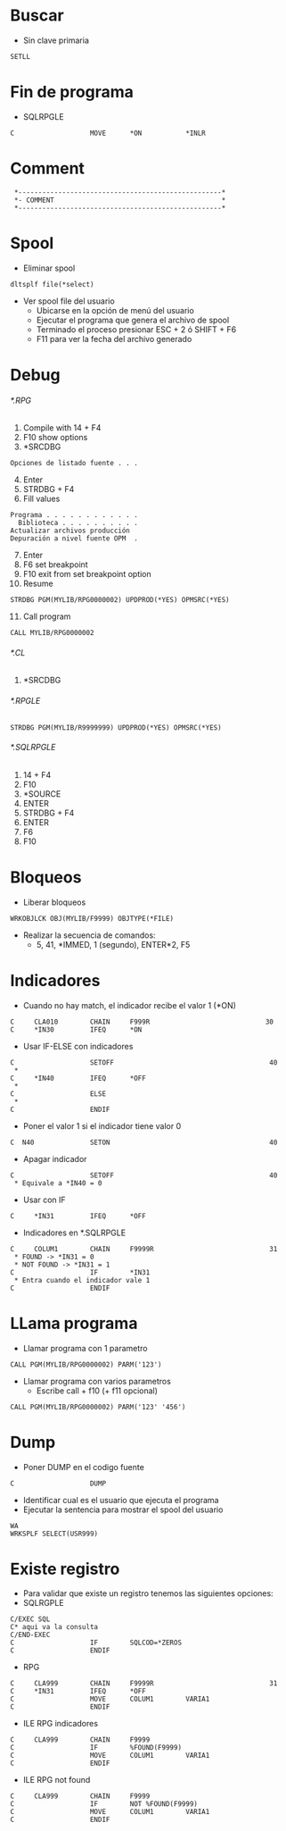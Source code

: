 # Buscar 
- Sin clave primaria
```cobol
SETLL
```
# Fin de programa
- SQLRPGLE
```cobol
C                   MOVE      *ON           *INLR
```
# Comment
```cobol
 *---------------------------------------------------*
 *- COMMENT                                          *
 *---------------------------------------------------*
```
# Spool
- Eliminar spool
```cobol
dltsplf file(*select)
```
- Ver spool file del usuario
  - Ubicarse en la opción de menú del usuario
  - Ejecutar el programa que genera el archivo de spool
  - Terminado el proceso presionar ESC + 2 ó SHIFT + F6
  - F11 para ver la fecha del archivo generado
# Debug
###### \*.RPG
1. Compile with 14 + F4
2. F10 show options
3. \*SRCDBG
```
Opciones de listado fuente . . . 
```
4. Enter
5. STRDBG + F4
6. Fill values
```
Programa . . . . . . . . . . . .
  Biblioteca . . . . . . . . . .
Actualizar archivos producción  
Depuración a nivel fuente OPM  .
```
7. Enter
8. F6 set breakpoint
9. F10 exit from set breakpoint option
10. Resume
```cobol
STRDBG PGM(MYLIB/RPG0000002) UPDPROD(*YES) OPMSRC(*YES)
```
11. Call program
```cobol
CALL MYLIB/RPG0000002
```
###### \*.CL
1. \*SRCDBG
###### \*.RPGLE
```cobol
STRDBG PGM(MYLIB/R9999999) UPDPROD(*YES) OPMSRC(*YES)
```
###### \*.SQLRPGLE
1. 14 + F4
2. F10
3. \*SOURCE
4. ENTER
5. STRDBG + F4
6. ENTER
7. F6
8. F10
# Bloqueos
- Liberar bloqueos
```cobol
WRKOBJLCK OBJ(MYLIB/F9999) OBJTYPE(*FILE)
```
- Realizar la secuencia de comandos:
  - 5, 41, \*IMMED, 1 (segundo), ENTER\*2, F5
# Indicadores
- Cuando no hay match, el indicador recibe el valor 1 (\*ON)
```cobol
C     CLA010        CHAIN     F999R                             30
C     *IN30         IFEQ      *ON                                 
```
- Usar IF-ELSE con indicadores
```cobol
C                   SETOFF                                       40
 *
C     *IN40         IFEQ      *OFF
 *
C                   ELSE
 *
C                   ENDIF
```
- Poner el valor 1 si el indicador tiene valor 0
```cobol
C  N40              SETON                                        40
```
- Apagar indicador
```cobol
C                   SETOFF                                       40
 * Equivale a *IN40 = 0
```
- Usar con IF
```cobol
C     *IN31         IFEQ      *OFF
```
- Indicadores en \*.SQLRPGLE
```cobol
C     COLUM1        CHAIN     F9999R                             31
 * FOUND -> *IN31 = 0
 * NOT FOUND -> *IN31 = 1
C                   IF        *IN31
 * Entra cuando el indicador vale 1
C                   ENDIF
```
# LLama programa
- Llamar programa con 1 parametro
```cobol
CALL PGM(MYLIB/RPG0000002) PARM('123')
```
- Llamar programa con varios parametros
  - Escribe call + f10 (+ f11 opcional)
```cobol
CALL PGM(MYLIB/RPG0000002) PARM('123' '456')
```
# Dump
- Poner DUMP en el codigo fuente
```cobol
C                   DUMP
```
  - Identificar cual es el usuario que ejecuta el programa
  - Ejecutar la sentencia para mostrar el spool del usuario
```
WA
WRKSPLF SELECT(USR999)
```
# Existe registro
- Para validar que existe un registro tenemos las siguientes opciones:
- SQLRGPLE
```
C/EXEC SQL
C* aqui va la consulta
C/END-EXEC
C                   IF        SQLCOD=*ZEROS
C                   ENDIF
```
- RPG
```
C     CLA999        CHAIN     F9999R                             31
C     *IN31         IFEQ      *OFF                                 
C                   MOVE      COLUM1        VARIA1                 
C                   ENDIF                                          
```
- ILE RPG indicadores
```
C     CLA999        CHAIN     F9999
C                   IF        %FOUND(F9999)
C                   MOVE      COLUM1        VARIA1                 
C                   ENDIF                                          
```
- ILE RPG not found
```
C     CLA999        CHAIN     F9999
C                   IF        NOT %FOUND(F9999)
C                   MOVE      COLUM1        VARIA1                 
C                   ENDIF
```
